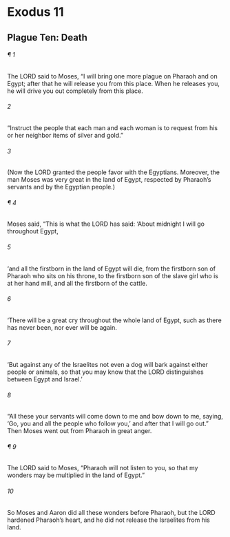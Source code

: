 # Exodus 11
## Plague Ten: Death
###### ¶ 1
The LORD said to Moses, “I will bring one more plague on Pharaoh and on Egypt; after that he will release you from this place. When he releases you, he will drive you out completely from this place.
###### 2
“Instruct the people that each man and each woman is to request from his or her neighbor items of silver and gold.”
###### 3
(Now the LORD granted the people favor with the Egyptians. Moreover, the man Moses was very great in the land of Egypt, respected by Pharaoh’s servants and by the Egyptian people.)
###### ¶ 4
Moses said, “This is what the LORD has said: ‘About midnight I will go throughout Egypt,
###### 5
‘and all the firstborn in the land of Egypt will die, from the firstborn son of Pharaoh who sits on his throne, to the firstborn son of the slave girl who is at her hand mill, and all the firstborn of the cattle.
###### 6
‘There will be a great cry throughout the whole land of Egypt, such as there has never been, nor ever will be again.
###### 7
‘But against any of the Israelites not even a dog will bark against either people or animals, so that you may know that the LORD distinguishes between Egypt and Israel.’
###### 8
“All these your servants will come down to me and bow down to me, saying, ‘Go, you and all the people who follow you,’ and after that I will go out.” Then Moses went out from Pharaoh in great anger.
###### ¶ 9
The LORD said to Moses, “Pharaoh will not listen to you, so that my wonders may be multiplied in the land of Egypt.”
###### 10
So Moses and Aaron did all these wonders before Pharaoh, but the LORD hardened Pharaoh’s heart, and he did not release the Israelites from his land.
